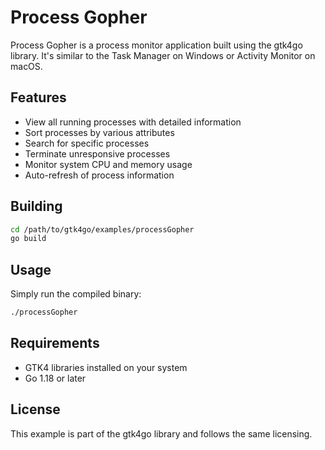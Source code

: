 # Process Gopher

Process Gopher is a process monitor application built using the gtk4go library. It's similar to the Task Manager on Windows or Activity Monitor on macOS.

## Features

- View all running processes with detailed information
- Sort processes by various attributes
- Search for specific processes
- Terminate unresponsive processes
- Monitor system CPU and memory usage
- Auto-refresh of process information

## Building

```bash
cd /path/to/gtk4go/examples/processGopher
go build
```

## Usage

Simply run the compiled binary:

```bash
./processGopher
```

## Requirements

- GTK4 libraries installed on your system
- Go 1.18 or later

## License

This example is part of the gtk4go library and follows the same licensing.
